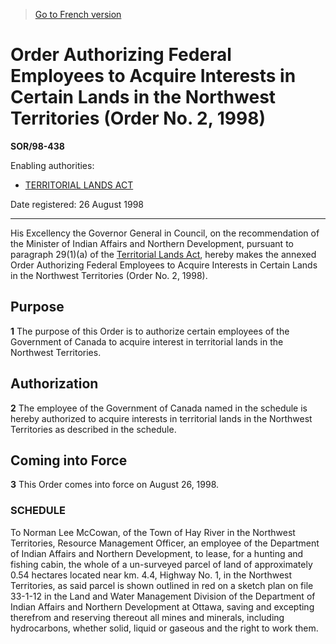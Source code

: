 > [Go to French version](/fr/Règlements/Décrets,%20ordonnances%20et%20règlements%20statutaires/98/438.md)

# Order Authorizing Federal Employees to Acquire Interests in Certain Lands in the Northwest Territories (Order No. 2, 1998)

**SOR/98-438**

Enabling authorities: 
- [TERRITORIAL LANDS ACT](/en/Acts/Revised%20Statutes%20of%20Canada/T/T-7.md)

Date registered: 26 August 1998

----------

His Excellency the Governor General in Council, on the recommendation of the Minister of Indian Affairs and Northern Development, pursuant to paragraph 29(1)(a) of the [Territorial Lands Act](/en/Acts/Revised%20Statutes%20of%20Canada/T/T-7.md), hereby makes the annexed Order Authorizing Federal Employees to Acquire Interests in Certain Lands in the Northwest Territories (Order No. 2, 1998).




## Purpose


**1** The purpose of this Order is to authorize certain employees of the Government of Canada to acquire interest in territorial lands in the Northwest Territories.




## Authorization


**2** The employee of the Government of Canada named in the schedule is hereby authorized to acquire interests in territorial lands in the Northwest Territories as described in the schedule.




## Coming into Force


**3** This Order comes into force on August 26, 1998.




### **SCHEDULE** 
To Norman Lee McCowan, of the Town of Hay River in the Northwest Territories, Resource Management Officer, an employee of the Department of Indian Affairs and Northern Development, to lease, for a hunting and fishing cabin, the whole of a un-surveyed parcel of land of approximately 0.54 hectares located near km. 4.4, Highway No. 1, in the Northwest Territories, as said parcel is shown outlined in red on a sketch plan on file 33-1-12 in the Land and Water Management Division of the Department of Indian Affairs and Northern Development at Ottawa, saving and excepting therefrom and reserving thereout all mines and minerals, including hydrocarbons, whether solid, liquid or gaseous and the right to work them.



